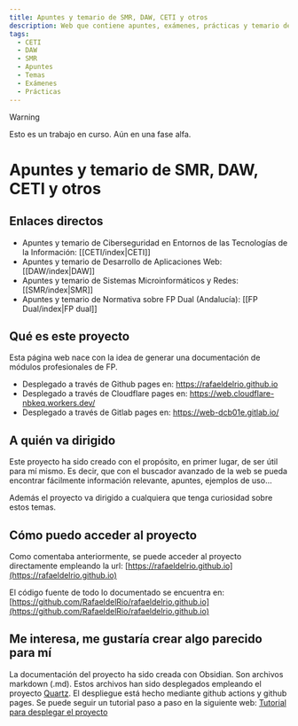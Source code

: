 ```yaml
---
title: Apuntes y temario de SMR, DAW, CETI y otros
description: Web que contiene apuntes, exámenes, prácticas y temario de SMR, DAW, CETI y otros
tags:
  - CETI
  - DAW
  - SMR
  - Apuntes
  - Temas
  - Exámenes
  - Prácticas
---
```

> [!warning]
> Esto es un trabajo en curso. Aún en una fase alfa.
# Apuntes y temario de SMR, DAW, CETI y otros

## Enlaces directos
- Apuntes y temario de Ciberseguridad en Entornos de las Tecnologías de la Información: [[CETI/index|CETI]]
- Apuntes y temario de Desarrollo de Aplicaciones Web: [[DAW/index|DAW]]
- Apuntes y temario de Sistemas Microinformáticos y Redes: [[SMR/index|SMR]]
- Apuntes y temario de Normativa sobre FP Dual (Andalucía): [[FP Dual/index|FP dual]]


## Qué es este proyecto

Esta página web nace con la idea de generar una documentación de módulos profesionales de FP.
- Desplegado a través de Github pages en: https://rafaeldelrio.github.io
- Desplegado a través de Cloudflare pages en: https://web.cloudflare-nbkeq.workers.dev/
- Desplegado a través de Gitlab pages en: https://web-dcb01e.gitlab.io/

## A quién va dirigido

Este proyecto ha sido creado con el propósito, en primer lugar, de ser útil para mí mismo. Es decir, que con el buscador avanzado de la web se pueda encontrar fácilmente información relevante, apuntes, ejemplos de uso...

Además el proyecto va dirigido a cualquiera que tenga curiosidad sobre estos temas.

## Cómo puedo acceder al proyecto

Como comentaba anteriormente, se puede acceder al proyecto directamente empleando la url: [https://rafaeldelrio.github.io](https://rafaeldelrio.github.io)

El código fuente de todo lo documentado se encuentra en: [https://github.com/RafaeldelRio/rafaeldelrio.github.io](https://github.com/RafaeldelRio/rafaeldelrio.github.io)


## Me interesa, me gustaría crear algo parecido para mí

La documentación del proyecto ha sido creada con Obsidian. Son archivos markdown (.md).
Estos archivos han sido desplegados empleando el proyecto [Quartz](https://github.com/jackyzha0/quartz).
El despliegue está hecho mediante github actions y github pages.
Se puede seguir un tutorial paso a paso en la siguiente web:
[Tutorial para desplegar el proyecto](https://dev.to/defenderofbasic/host-your-obsidian-notebook-on-github-pages-for-free-8l1)

